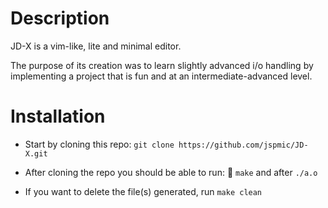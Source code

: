# Description
JD-X is a vim-like, lite and minimal editor.

The purpose of its creation was to learn slightly advanced i/o handling by implementing a project that is fun and at an intermediate-advanced level.

# Installation
- Start by cloning this repo: `git clone https://github.com/jspmic/JD-X.git`

- After cloning the repo you should be able to run:
 `make` and after `./a.o`

- If you want to delete the file(s) generated, run `make clean`
